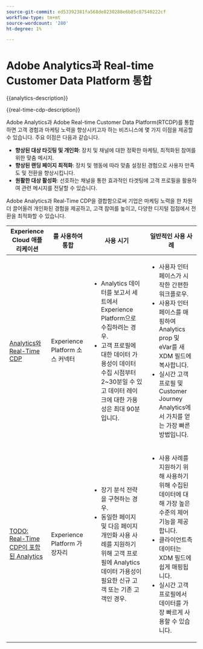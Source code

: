 ```yaml
---
source-git-commit: ed53392381fa568de8230288e6b85c87540222cf
workflow-type: tm+mt
source-wordcount: '280'
ht-degree: 1%

---
```



# Adobe Analytics과 Real-time Customer Data Platform 통합

{{analytics-description}}

{{real-time-cdp-description}}

Adobe Analytics과 Adobe Real-time Customer Data Platform(RTCDP)를 통합하면 고객 경험과 마케팅 노력을 향상시키고자 하는 비즈니스에 몇 가지 이점을 제공할 수 있습니다. 주요 이점은 다음과 같습니다.

+ **향상된 대상 타깃팅 및 개인화**: 장치 및 채널에 대한 정확한 마케팅, 최적화된 참여를 위한 맞춤 메시지.
+ **향상된 랜딩 페이지 최적화**: 장치 및 행동에 따라 맞춤 설정된 경험으로 사용자 만족도 및 전환을 향상시킵니다.
+ **원활한 대상 활성화**: 선호하는 채널을 통한 효과적인 타겟팅에 고객 프로필을 활용하여 관련 메시지를 전달할 수 있습니다.

Adobe Analytics과 Real-Time CDP을 결합함으로써 기업은 마케팅 노력을 한 차원 더 끌어올려 개인화된 경험을 제공하고, 고객 참여를 높이고, 다양한 디지털 접점에서 전환을 최적화할 수 있습니다.

<table>
    <thead>
        <tr>
            <th>Experience Cloud 애플리케이션</th>
            <th>를 사용하여 통합</th>
            <th>사용 시기</th>
            <th>일반적인 사용 사례</th>
        </tr>
    </thead>
    <tr>
        <td><a href="../../integrations/tutorials/analytics-real-time-cdp/experience-platform-source-connector.md" target="_blank" rel="noreferrer">Analytics와 Real-Time CDP</a></td>
        <td>Experience Platform 소스 커넥터</td>
        <td>
            <ul>
                <li>Analytics 데이터를 보고서 세트에서 Experience Platform으로 수집하려는 경우.</li>
                <li>고객 프로필에 대한 데이터 가용성이 데이터 수집 시점부터 2~30분일 수 있고 데이터 레이크에 대한 가용성은 최대 90분입니다.</li>
            </ul>
        </td>
        <td>
            <ul>
                <li>사용자 인터페이스가 시작한 간편한 워크플로우.</li>
                <li>사용자 인터페이스를 매핑하여 Analytics prop 및 eVar를 새 XDM 필드에 복사합니다.</li>
                <li>실시간 고객 프로필 및 Customer Journey Analytics에서 가치를 얻는 가장 빠른 방법입니다.</li>
            </ul>
        </td>
    </tr>
    <tr>
        <td><a href="https://adobe.com" target="_blank" rel="noreferrer">TODO: Real-Time CDP이 포함된 Analytics</a></td>
        <td>Experience Platform 가장자리</td>
        <td>
            <ul>
                <li>장기 분석 전략을 구현하는 경우.</li>
                <li>동일한 페이지 및 다음 페이지 개인화 사용 사례를 지원하기 위해 고객 프로필에 Analytics 데이터 가용성이 필요한 신규 고객 또는 기존 고객인 경우.</li>
            </ul>
        </td>
        <td>
            <ul>
                <li>사용 사례를 지원하기 위해 사용하기 위해 수집된 데이터에 대해 가장 높은 수준의 제어 기능을 제공합니다.</li>
                <li>클라이언트측 데이터는 XDM 필드에 쉽게 매핑됩니다.</li>
                <li>실시간 고객 프로필에서 데이터를 가장 빠르게 사용할 수 있습니다.</li>
            </ul>
        </td>
    </tr>            
</table>
